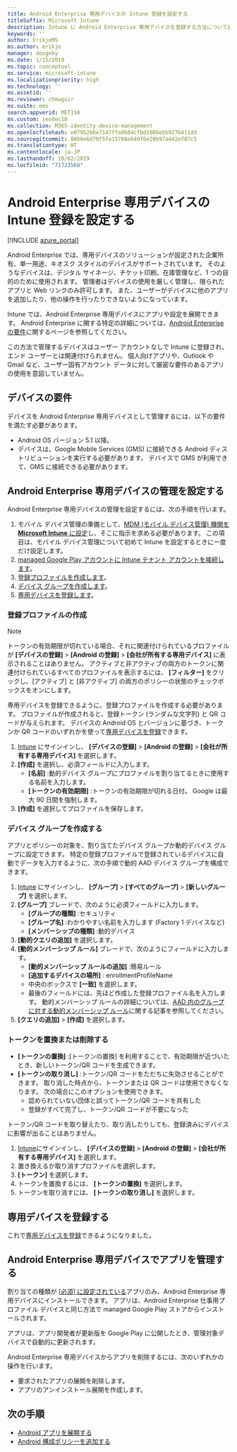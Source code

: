 ```yaml
---
title: Android Enterprise 専用デバイスの Intune 登録を設定する
titleSuffix: Microsoft Intune
description: Intune に Android Enterprise 専用デバイスを登録する方法について説明します。
keywords: ''
author: ErikjeMS
ms.author: erikje
manager: dougeby
ms.date: 1/15/2019
ms.topic: conceptual
ms.service: microsoft-intune
ms.localizationpriority: high
ms.technology: ''
ms.assetid: ''
ms.reviewer: chmaguir
ms.suite: ems
search.appverid: MET150
ms.custom: seodec18
ms.collection: M365-identity-device-management
ms.openlocfilehash: e07952b6e7147ffa9b84cfbd1988ebb927b411dd
ms.sourcegitcommit: 88b6e6d70f5fa15708e640f6e20b97a442ef07c5
ms.translationtype: HT
ms.contentlocale: ja-JP
ms.lasthandoff: 10/02/2019
ms.locfileid: "71723568"
---
```

# <a name="set-up-intune-enrollment-of-android-enterprise-dedicated-devices"></a>Android Enterprise 専用デバイスの Intune 登録を設定する

[!INCLUDE [azure_portal](../includes/azure_portal.md)]

Android Enterprise では、専用デバイスのソリューションが設定された企業所有、単一用途、キオスク スタイルのデバイスがサポートされています。 そのようなデバイスは、デジタル サイネージ、チケット印刷、在庫管理など、1 つの目的のために使用されます。 管理者はデバイスの使用を厳しく管理し、限られたアプリと Web リンクのみ許可します。 また、ユーザーがデバイスに他のアプリを追加したり、他の操作を行ったりできないようになっています。

Intune では、Android Enterprise 専用デバイスにアプリや設定を展開できます。 Android Enterprise に関する特定の詳細については、[Android Enterprise の要件](https://support.google.com/work/android/answer/6174145?hl=en&ref_topic=6151012)に関するページを参照してください。

この方法で管理するデバイスはユーザー アカウントなしで Intune に登録され、エンド ユーザーとは関連付けられません。 個人向けアプリや、Outlook や Gmail など、ユーザー固有アカウント データに対して厳密な要件のあるアプリの使用を意図していません。

## <a name="device-requirements"></a>デバイスの要件

デバイスを Android Enterprise 専用デバイスとして管理するには、以下の要件を満たす必要があります。

- Android OS バージョン 5.1 以降。
- デバイスは、Google Mobile Services (GMS) に接続できる Android ディストリビューションを実行する必要があります。 デバイスで GMS が利用できて、GMS に接続できる必要があります。

## <a name="set-up-android-enterprise-dedicated-device-management"></a>Android Enterprise 専用デバイスの管理を設定する

Android Enterprise 専用デバイスの管理を設定するには、次の手順を行います。

1. モバイル デバイス管理の準備として、[MDM (モバイル デバイス管理) 機関を **Microsoft Intune** に設定](../fundamentals/mdm-authority-set.md)し、そこに指示を求める必要があります。 この項目は、モバイル デバイス管理について初めて Intune を設定するときに一度だけ設定します。
2. [managed Google Play アカウントに Intune テナント アカウントを接続します](connect-intune-android-enterprise.md)。
3. [登録プロファイルを作成します](#create-an-enrollment-profile)。
4. [デバイス グループを作成します](#create-a-device-group)。
5. [専用デバイスを登録します](#enroll-the-dedicated-devices)。

### <a name="create-an-enrollment-profile"></a>登録プロファイルの作成

> [!NOTE]
> トークンの有効期限が切れている場合、それに関連付けられているプロファイルが **[デバイスの登録]**  >  **[Android の登録]**  >  **[会社が所有する専用デバイス]** に表示されることはありません。 アクティブと非アクティブの両方のトークンに関連付けられているすべてのプロファイルを表示するには、 **[フィルター]** をクリックし、[アクティブ] と [非アクティブ] の両方のポリシーの状態のチェックボックスをオンにします。 

専用デバイスを登録できるように、登録プロファイルを作成する必要があります。 プロファイルが作成されると、登録トークン (ランダムな文字列) と QR コードが与えられます。 デバイスの Android OS とバージョンに基づき、トークンか QR コードのいずれかを使って[専用デバイスを登録](#enroll-the-dedicated-devices)できます。

1. [Intune](https://go.microsoft.com/fwlink/?linkid=2090973) にサインインし、 **[デバイスの登録]**  >  **[Android の登録]**  >  **[会社が所有する専用デバイス]** を選択します。
2. **[作成]** を選択し、必須フィールドに入力します。
    - **[名前]** :動的デバイス グループにプロファイルを割り当てるときに使用する名前を入力します。
    - **[トークンの有効期限]** :トークンの有効期限が切れる日付。 Google は最大 90 日間を強制します。
3. **[作成]** を選択してプロファイルを保存します。

### <a name="create-a-device-group"></a>デバイス グループを作成する

アプリとポリシーの対象を、割り当てたデバイス グループか動的デバイス グループに設定できます。 特定の登録プロファイルで登録されているデバイスに自動でデータを入力するように、次の手順で動的 AAD デバイス グループを構成できます。

1. [Intune](https://go.microsoft.com/fwlink/?linkid=2090973) にサインインし、 **[グループ]**  >  **[すべてのグループ]**  >  **[新しいグループ]** を選択します。
2. **[グループ]** ブレードで、次のように必須フィールドに入力します。
    - **[グループの種類]** :セキュリティ
    - **[グループ名]** :わかりやすい名前を入力します (Factory 1 デバイスなど)
    - **[メンバーシップの種類]** :動的デバイス
3. **[動的クエリの追加]** を選択します。
4. **[動的メンバーシップ ルール]** ブレードで、次のようにフィールドに入力します。
    - **[動的メンバーシップ ルールの追加]** :簡易ルール
    - **[追加するデバイスの場所]** : enrollmentProfileName
    - 中央のボックスで **[一致]** を選択します。
    - 最後のフィールドには、先ほど作成した登録プロファイル名を入力します。
    動的メンバーシップ ルールの詳細については、[AAD 内のグループに対する動的メンバーシップ ルール](https://docs.microsoft.com/azure/active-directory/users-groups-roles/groups-dynamic-membership)に関する記事を参照してください。 
5. **[クエリの追加]**  >  **[作成]** を選択します。

### <a name="replace-or-remove-tokens"></a>トークンを置換または削除する

- **[トークンの置換]** :[トークンの置換] を利用することで、有効期限が近づいたとき、新しいトークン/QR コードを生成できます。
- **[トークンの取り消し]** :トークン/QR コードをただちに失効させることができます。 取り消した時点から、トークンまたは QR コードは使用できなくなります。 次の場合にこのオプションを使用できます。
  - 認められていない団体と誤ってトークン/QR コードを共有した
  - 登録がすべて完了し、トークン/QR コードが不要になった

トークン/QR コードを取り替えたり、取り消したりしても、登録済みにデバイスに影響が出ることはありません。

1. [Intune](https://go.microsoft.com/fwlink/?linkid=2090973)にサインインし、 **[デバイスの登録]**  >  **[Android の登録]**  >  **[会社が所有する専用デバイス]** を選択します。
2. 置き換えるか取り消すプロファイルを選択します。
3. **[トークン]** を選択します。
4. トークンを置換するには、 **[トークンの置換]** を選択します。
5. トークンを取り消すには、 **[トークンの取り消し]** を選択します。

## <a name="enroll-the-dedicated-devices"></a>専用デバイスを登録する

これで[専用デバイスを登録](android-dedicated-devices-fully-managed-enroll.md)できるようになりました。

## <a name="managing-apps-on-android-enterprise-dedicated-devices"></a>Android Enterprise 専用デバイスでアプリを管理する

割り当ての種類が [[必須] に設定されている](../apps/apps-deploy.md#assign-an-app)アプリのみ、Android Enterprise 専用デバイスにインストールできます。 アプリは、Android Enterprise 仕事用プロファイル デバイスと同じ方法で managed Google Play ストアからインストールされます。

アプリは、アプリ開発者が更新版を Google Play に公開したとき、管理対象デバイスで自動的に更新されます。

Android Enterprise 専用デバイスからアプリを削除するには、次のいずれかの操作を行います。
- 要求されたアプリの展開を削除します。
- アプリのアンインストール展開を作成します。

## <a name="next-steps"></a>次の手順
- [Android アプリを展開する](../apps/apps-deploy.md)
- [Android 構成ポリシーを追加する](../configuration/device-profiles.md)
